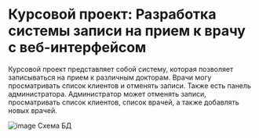 # Курсовой проект: Разработка системы записи на прием к врачу с веб-интерфейсом

Курсовой проект представляет собой систему, которая позволяет записываться на прием к различным докторам. Врачи могу просматривать список клиентов и отменять записи. Также есть панель администратора. Администратор может отменять записи, просматривать список клиентов, список врачей, а также добавлять новых врачей.

![image](https://github.com/user-attachments/assets/7a4a4fce-20ef-4413-ba62-bbd7c1c89693)
Схема БД
